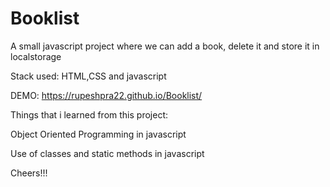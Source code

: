 # Booklist
A small javascript project where we can add a book, delete it and store it in localstorage

Stack used: HTML,CSS and javascript

DEMO: https://rupeshpra22.github.io/Booklist/

Things that i learned from this project:

Object Oriented Programming in javascript

Use of classes and static methods in javascript

Cheers!!!
